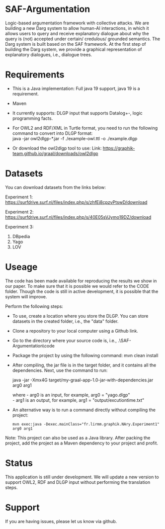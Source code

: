 # SAF-Argumentation
Logic-based argumentation framework with collective attacks. We are building a new Darg system to allow human-AI interactions, in which it allows users to query and receive explanatory dialogue about why the query is (not) accepted under certain/ credulous/ grounded semantics. The Darg system is built based on the SAF framework. At the first step of building the Darg system, we provide a graphical representation of explanatory dialogues, i.e., dialogue trees.

# Requirements
- This is a Java implementation: Full java 19 support, java 19 is a requirement.
- Maven
- It currently supports: DLGP input that supports Datalog+-, logic programming facts.
- For OWL2 and RDF/XML in Turtle format, you need to run the following command to convert into DLGP format:  
  java -jar owl2dlgp-*.jar -f ./example-owl.ttl -o ./example.dlgp

- Or download the owl2dlgp tool to use:
Link: https://graphik-team.github.io/graal/downloads/owl2dlgp

# Datasets
You can download datasets from the links below:

Experiment 1: https://surfdrive.surf.nl/files/index.php/s/zhfEj8cpzvPtswD/download

Experiment 2: https://surfdrive.surf.nl/files/index.php/s/40E05sVJymo19DZ/download

Experiment 3:
1. DBpedia 
2. Yago
3. LOV

# Useage
The code has been made available for reproducing the results we show in our paper. To make sure that it is possible we would refer to the CODE folder.
Though the code is still in active development, it is possible that the system will improve.

Perform the following steps:
- To use, create a location where you store the DLGP. You can store datasets in the created folder, i.e., the "data" folder.
- Clone a repository to your local computer using a Github link.
- Go to the directory where your source code is, i.e., .\SAF-Argumentation\code
- Package the project by using the following command:
  mvn clean install
- After compiling, the jar file is in the target folder, and it contains all the dependencies. Next, use the command to run:
  
   java -jar -Xmx4G target/my-graal-app-1.0-jar-with-dependencies.jar arg0 arg1
  
  where - arg0 is an input, for example, arg0 = "yago.dlgp"  
       - arg1 is an output, for example, arg1 = "output/excutiontime.txt"
  
- An alternative way is to run a command directly without compiling the project:
  
      mvn exec:java -Dexec.mainClass="fr.lirmm.graphik.NAry.Experiment1" arg0 arg1
  
Note: This project can also be used as a Java library. After packing the project, add the project as a Maven dependency to your project and profit.

# Status
This application is still under development. We will update a new version to support OWL2, RDF and DLGP input without performing the translation steps. 

# Support
If you are having issues, please let us know via github.



